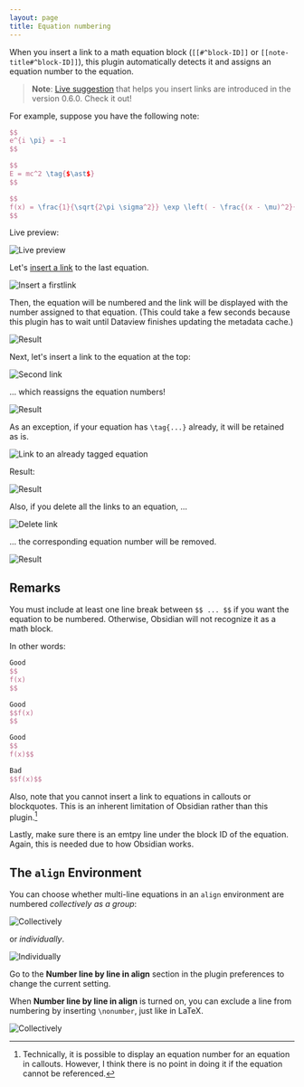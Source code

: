 ```yaml
---
layout: page
title: Equation numbering
---
```


When you insert a link to a math equation block (`[[#^block-ID]]` or `[[note-title#^block-ID]]`), this plugin automatically detects it and assigns an equation number to the equation.

> **Note**: [Live suggestion](suggest) that helps you insert links are introduced in the version 0.6.0. Check it out!

For example, suppose you have the following note:

```latex
$$
e^{i \pi} = -1
$$

$$
E = mc^2 \tag{$\ast$}
$$

$$
f(x) = \frac{1}{\sqrt{2\pi \sigma^2}} \exp \left( - \frac{(x - \mu)^2}{2 \sigma^2} \right)
$$
```

Live preview:

![Live preview](fig/equation_number_0.png)

Let's [insert a link](https://help.obsidian.md/Linking+notes+and+files/Internal+links#Link+to+a+block+in+a+note) to the last equation.

![Insert a firstlink](fig/equation_number_1.png)

Then, the equation will be numbered and the link will be displayed with the number assigned to that equation.
(This could take a few seconds because this plugin has to wait until Dataview finishes updating the metadata cache.)

![Result](fig/equation_number_2.png)

Next, let's insert a link to the equation at the top:

![Second link](fig/equation_number_3.png)

... which reassigns the equation numbers!

![Result](fig/equation_number_4.png)

As an exception, if your equation has `\tag{...}` already, it will be retained as is.

![Link to an already tagged equation](fig/equation_number_5.png)

Result:

![Result](fig/equation_number_6.png)

Also, if you delete all the links to an equation, ...

![Delete link](fig/equation_number_7.png)

... the corresponding equation number will be removed.

![Result](fig/equation_number_8.png)

## Remarks

You must include at least one line break between `$$ ... $$` if you want the equation to be numbered.
Otherwise, Obsidian will not recognize it as a math block.

In other words: 
```latex
Good
$$
f(x)
$$

Good
$$f(x)
$$

Good
$$
f(x)$$

Bad
$$f(x)$$
```

Also, note that you cannot insert a link to equations in callouts or blockquotes. 
This is an inherent limitation of Obsidian rather than this plugin.[^1]

Lastly, make sure there is an emtpy line under the block ID of the equation. Again, this is needed due to how Obsidian works.

[^1]: Technically, it is possible to display an equation number for an equation in callouts. However, I think there is no point in doing it if the equation cannot be referenced.

## The `align` Environment

You can choose whether multi-line equations in an `align` environment are numbered _collectively as a group_:

![Collectively](fig/equation_number_align_0.png)

or _individually_.

![Individually](fig/equation_number_align_1.png)

Go to the **Number line by line in align** section in the plugin preferences to change the current setting.

When **Number line by line in align** is turned on, you can exclude a line from numbering by inserting `\nonumber`, just like in LaTeX.

![Collectively](fig/equation_number_align_2.png)
